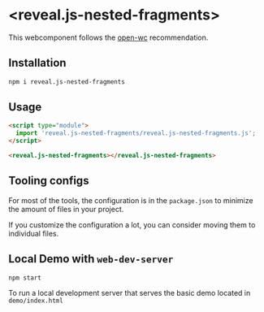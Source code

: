 # \<reveal.js-nested-fragments>

This webcomponent follows the [open-wc](https://github.com/open-wc/open-wc) recommendation.

## Installation

```bash
npm i reveal.js-nested-fragments
```

## Usage

```html
<script type="module">
  import 'reveal.js-nested-fragments/reveal.js-nested-fragments.js';
</script>

<reveal.js-nested-fragments></reveal.js-nested-fragments>
```



## Tooling configs

For most of the tools, the configuration is in the `package.json` to minimize the amount of files in your project.

If you customize the configuration a lot, you can consider moving them to individual files.

## Local Demo with `web-dev-server`

```bash
npm start
```

To run a local development server that serves the basic demo located in `demo/index.html`
